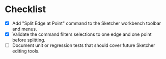 # Checklist

- [x] Add "Split Edge at Point" command to the Sketcher workbench toolbar and menus.
- [x] Validate the command filters selections to one edge and one point before splitting.
- [ ] Document unit or regression tests that should cover future Sketcher editing tools.
